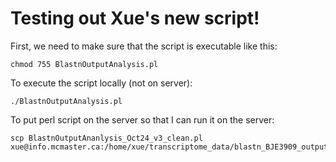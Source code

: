 # Testing out Xue's new script!

First, we need to make sure that the script is executable like this:

```
chmod 755 BlastnOutputAnalysis.pl
```

To execute the script locally (not on server):
```
./BlastnOutputAnalysis.pl
```
To put perl script on the server so that I can run it on the server:
```
scp BlastnOutputAnanlysis_Oct24_v3_clean.pl  xue@info.mcmaster.ca:/home/xue/transcriptome_data/blastn_BJE3909_output
```
